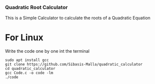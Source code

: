 ### Quadratic Root Calculator
This is a Simple Calculator to calculate the roots of a Quadratic Equation

# For Linux
Write the code one by one int the terminal

 `sudo apt install gcc`<br>
 `git clone https://github.com/Sibasis-Malla/quadratic_calculator`<br>
 `cd quadratic_calculator`<br>
 `gcc Code.c -o code -lm`<br>
 `./code`<br>

